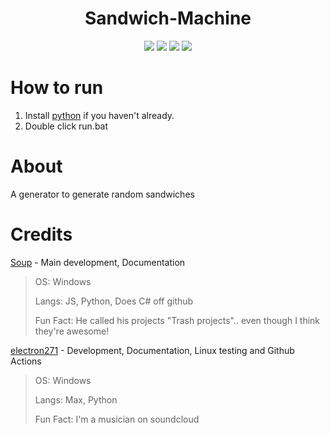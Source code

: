 <p align="center">
 <h1 align="center">Sandwich-Machine</h1>
</p>
  <p align="center">
    <img src="https://img.shields.io/github/repo-size/sandwich-machine/sandwich-machine?style=for-the-badge"/>
    <img src="https://img.shields.io/github/languages/top/sandwich-machine/sandwich-machine?style=for-the-badge"/>
    <img src="https://img.shields.io/github/commit-activity/w/sandwich-machine/sandwich-machine?style=for-the-badge"/>
    <img src="https://img.shields.io/tokei/lines/github/sandwich-machine/sandwich-machine?style=for-the-badge"/>
  </p>
  
# How to run
1. Install [python](https://www.python.org/downloads/) if you haven't already.
2. Double click run.bat

# About
A generator to generate random sandwiches

# Credits

[Soup](https://github.com/SoupDevHub) - Main development, Documentation
> OS: Windows
>
> Langs: JS, Python, Does C# off github
>
> Fun Fact: He called his projects "Trash projects".. even though I think they're awesome!

[electron271](https://github.com/electron271) - Development, Documentation, Linux testing and Github Actions
> OS: Windows
> 
> Langs: Max, Python
> 
> Fun Fact: I'm a musician on soundcloud
